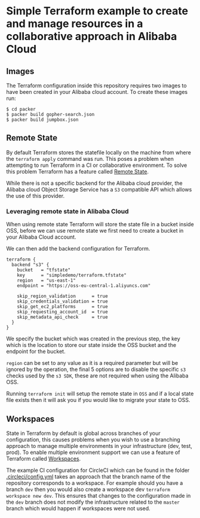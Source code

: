 # Simple Terraform example to create and manage resources in a collaborative approach in Alibaba Cloud

## Images
The Terraform configuration inside this repository requires two images to have been created in your Alibaba cloud account.  To create these images run:

```
$ cd packer
$ packer build gopher-search.json
$ packer build jumpbox.json
```

## Remote State
By default Terraform stores the statefile locally on the machine from where the `terraform apply` command was run.  This poses a problem when attempting to run Terraform in a CI or collaborative environment.  To solve this problem Terraform has a feature called [Remote State](https://www.terraform.io/docs/state/remote.html).  

While there is not a specific backend for the Alibaba cloud provider, the Alibaba cloud Object Storage Service has a `S3` compatible API which allows the use of this provider.

### Leveraging remote state in Alibaba Cloud
When using remote state Terraform will store the state file in a bucket inside OSS, before we can use remote state we first need to create a bucket in your Alibaba Cloud account.   

We can then add the backend configuration for Terraform.  

```hcl
terraform {
  backend "s3" {
    bucket   = "tfstate"
    key      = "simpledemo/terraform.tfstate"
    region   = "us-east-1"
    endpoint = "https://oss-eu-central-1.aliyuncs.com"

    skip_region_validation      = true
    skip_credentials_validation = true
    skip_get_ec2_platforms      = true
    skip_requesting_account_id  = true
    skip_metadata_api_check     = true
  }
}
```

We specify the bucket which was created in the previous step, the key which is the location to store our state inside the OSS bucket and the endpoint for the bucket.  

`region` can be set to any value as it is a required parameter but will be ignored by the operation, the final 5 options are to disable the specific `s3` checks used by the `s3 SDK`, these are not required when using the Alibaba OSS.

Running `terraform init` will setup the remote state in `OSS` and if a local state file exists then it will ask you if you would like to migrate your state to OSS.


## Workspaces
State in Terraform by default is global across branches of your configuration, this causes problems when you wish to use a branching approach to manage multiple environments in your infrastructure (dev, test, prod).  To enable multiple environment support we can use a feature of Terraform called [Workspaces](https://www.terraform.io/docs/state/workspaces.html).

The example CI configuration for CircleCI which can be found in the folder [.circleci/config.yml](.circleci/config.yml) takes an approach that the branch name of the repository corresponds to a workspace.  For example should you have a branch `dev` then you would also create a workspace dev `terraform workspace new dev`.  This ensures that changes to the configuration made in the `dev` branch does not modify the infrastructure related to the `master` branch which would happen if workspaces were not used.
